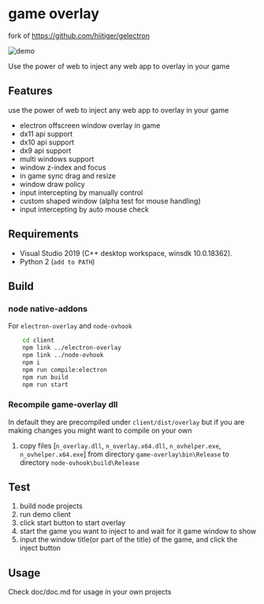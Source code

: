 # game overlay

fork of https://github.com/hiitiger/gelectron

![demo](https://raw.githubusercontent.com/honzapatCZ/gelectron/master/screenshot/gelectron3.gif)

Use the power of web to inject any web app to overlay in your game

## Features

use the power of web to inject any web app to overlay in your game

- electron offscreen window overlay in game
- dx11 api support
- dx10 api support
- dx9 api support
- multi windows support
- window z-index and focus
- in game sync drag and resize
- window draw policy
- input intercepting by manually control
- custom shaped window (alpha test for mouse handling)
- input intercepting by auto mouse check

## Requirements

- Visual Studio 2019 (C++ desktop workspace, winsdk 10.0.18362).
- Python 2 (`add to PATH`)

## Build

### node native-addons

For `electron-overlay` and `node-ovhook`

```bash
    cd client
    npm link ../electron-overlay
    npm link ../node-ovhook
    npm i
    npm run compile:electron
    npm run build
    npm run start
```

### Recompile game-overlay dll

In default they are precompiled under `client/dist/overlay` but if you are making changes you might want to compile on your own

1. copy files [`n_overlay.dll`, `n_overlay.x64.dll`, `n_ovhelper.exe`, `n_ovhelper.x64.exe`] from directory `game-overlay\bin\Release` to directory `node-ovhook\build\Release`

## Test

1. build node projects
2. run demo client
3. click start button to start overlay
4. start the game you want to inject to and wait for it game window to show
5. input the window title(or part of the title) of the game, and click the inject button

## Usage

Check doc/doc.md for usage in your own projects

